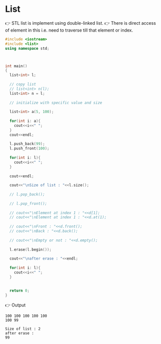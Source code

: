 # List
👉 STL list is implement using double-linked list.
👉 There is direct access of element in this i.e. need to traverse till that element or index.

```cpp
#include <iostream>
#include <list>
using namespace std;



int main() 
{
  list<int> l;
  
  // copy list 
  // list<int> n(l);
  list<int> n = l;
  
  // initialize with specific value and size
  
  list<int> a(5, 100);
  
  for(int i: a){
    cout<<i<<" ";
  }
  cout<<endl;
  
  l.push_back(99);
  l.push_front(100);
  
  for(int i: l){
    cout<<i<<" ";
  }
  
  cout<<endl;
  
  cout<<"\nSize of list : "<<l.size();
  
  // l.pop_back();
  
  // l.pop_front();
  
  // cout<<"\nElement at index 1 : "<<d[1];
  // cout<<"\nElement at index 1 : "<<d.at(1);
  
  // cout<<"\nFront : "<<d.front();
  // cout<<"\nBack : "<<d.back();
  
  // cout<<"\nEmpty or not : "<<d.empty();
  
  l.erase(l.begin());
  
  cout<<"\nafter erase : "<<endl;
  
  for(int i: l){
    cout<<i<<" ";
  }
  
  
  return 0;
}
```

👉 Output
```
100 100 100 100 100 
100 99 

Size of list : 2
after erase : 
99
```
